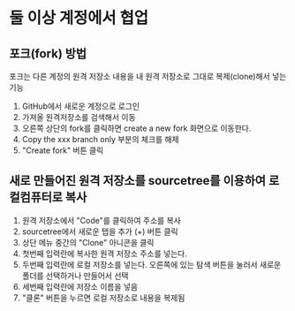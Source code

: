 # 둘 이상 계정에서 협업
## 포크(fork) 방법
포크는 다른 계정의 원격 저장소 내용을 내 원격 저장소로 그대로 복제(clone)해서 넣는 기능
1. GitHub에서 새로운 계정으로 로그인
2. 가져올 원격저장소를 검색해서 이동
3. 오른쪽 상단의 fork를 클릭하면 create a new fork 화면으로 이동한다.
4. Copy the xxx branch only 부분의 체크를 해제
5. "Create fork" 버튼 클릭

## 새로 만들어진 원격 저장소를 sourcetree를 이용하여 로컬컴퓨터로 복사
1. 원격 저장소에서 "Code"를 클릭하여 주소를 복사
2. sourcetree에서 새로운 탭을 추가 (+) 버튼 클릭
3. 상단 메뉴 중간의 "Clone" 아니콘을 클릭
4. 첫번째 입력란에 복사한 원격 저장소 주소를 넣는다.
5. 두번째 입력란에 로컬 저장소를 넣는다. 오른쪽에 있는 탐색 버튼을 눌러서 새로운 폴더를 선택하거나 만들어서 선택
6. 세번째 입력란에 저장소 이름을 넣음
7. "클론" 버튼을 누르면 로컬 저장소로 내용을 복제됨